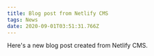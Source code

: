 ```yaml
---
title: Blog post from Netlify CMS
tags: News
date: 2020-09-01T03:51:31.766Z
---
```

Here's a new blog post created from Netlify CMS.